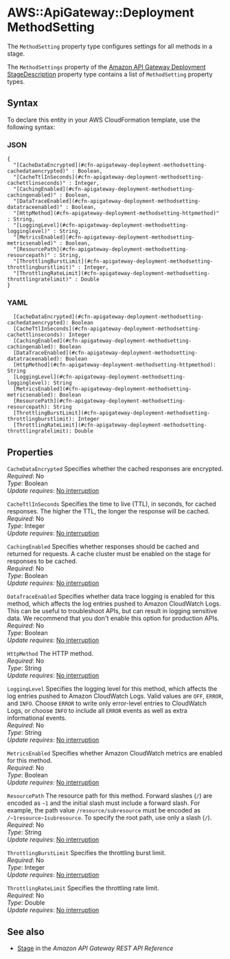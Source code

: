 # AWS::ApiGateway::Deployment MethodSetting<a name="aws-properties-apigateway-deployment-methodsetting"></a>

The `MethodSetting` property type configures settings for all methods in a stage\.

The `MethodSettings` property of the [Amazon API Gateway Deployment StageDescription](https://docs.aws.amazon.com/AWSCloudFormation/latest/UserGuide/aws-properties-apigateway-deployment-stagedescription.html) property type contains a list of `MethodSetting` property types\. 

## Syntax<a name="aws-properties-apigateway-deployment-methodsetting-syntax"></a>

To declare this entity in your AWS CloudFormation template, use the following syntax:

### JSON<a name="aws-properties-apigateway-deployment-methodsetting-syntax.json"></a>

```
{
  "[CacheDataEncrypted](#cfn-apigateway-deployment-methodsetting-cachedataencrypted)" : Boolean,
  "[CacheTtlInSeconds](#cfn-apigateway-deployment-methodsetting-cachettlinseconds)" : Integer,
  "[CachingEnabled](#cfn-apigateway-deployment-methodsetting-cachingenabled)" : Boolean,
  "[DataTraceEnabled](#cfn-apigateway-deployment-methodsetting-datatraceenabled)" : Boolean,
  "[HttpMethod](#cfn-apigateway-deployment-methodsetting-httpmethod)" : String,
  "[LoggingLevel](#cfn-apigateway-deployment-methodsetting-logginglevel)" : String,
  "[MetricsEnabled](#cfn-apigateway-deployment-methodsetting-metricsenabled)" : Boolean,
  "[ResourcePath](#cfn-apigateway-deployment-methodsetting-resourcepath)" : String,
  "[ThrottlingBurstLimit](#cfn-apigateway-deployment-methodsetting-throttlingburstlimit)" : Integer,
  "[ThrottlingRateLimit](#cfn-apigateway-deployment-methodsetting-throttlingratelimit)" : Double
}
```

### YAML<a name="aws-properties-apigateway-deployment-methodsetting-syntax.yaml"></a>

```
  [CacheDataEncrypted](#cfn-apigateway-deployment-methodsetting-cachedataencrypted): Boolean
  [CacheTtlInSeconds](#cfn-apigateway-deployment-methodsetting-cachettlinseconds): Integer
  [CachingEnabled](#cfn-apigateway-deployment-methodsetting-cachingenabled): Boolean
  [DataTraceEnabled](#cfn-apigateway-deployment-methodsetting-datatraceenabled): Boolean
  [HttpMethod](#cfn-apigateway-deployment-methodsetting-httpmethod): String
  [LoggingLevel](#cfn-apigateway-deployment-methodsetting-logginglevel): String
  [MetricsEnabled](#cfn-apigateway-deployment-methodsetting-metricsenabled): Boolean
  [ResourcePath](#cfn-apigateway-deployment-methodsetting-resourcepath): String
  [ThrottlingBurstLimit](#cfn-apigateway-deployment-methodsetting-throttlingburstlimit): Integer
  [ThrottlingRateLimit](#cfn-apigateway-deployment-methodsetting-throttlingratelimit): Double
```

## Properties<a name="aws-properties-apigateway-deployment-methodsetting-properties"></a>

`CacheDataEncrypted`  <a name="cfn-apigateway-deployment-methodsetting-cachedataencrypted"></a>
Specifies whether the cached responses are encrypted\.  
*Required*: No  
*Type*: Boolean  
*Update requires*: [No interruption](https://docs.aws.amazon.com/AWSCloudFormation/latest/UserGuide/using-cfn-updating-stacks-update-behaviors.html#update-no-interrupt)

`CacheTtlInSeconds`  <a name="cfn-apigateway-deployment-methodsetting-cachettlinseconds"></a>
Specifies the time to live \(TTL\), in seconds, for cached responses\. The higher the TTL, the longer the response will be cached\.  
*Required*: No  
*Type*: Integer  
*Update requires*: [No interruption](https://docs.aws.amazon.com/AWSCloudFormation/latest/UserGuide/using-cfn-updating-stacks-update-behaviors.html#update-no-interrupt)

`CachingEnabled`  <a name="cfn-apigateway-deployment-methodsetting-cachingenabled"></a>
Specifies whether responses should be cached and returned for requests\. A cache cluster must be enabled on the stage for responses to be cached\.  
*Required*: No  
*Type*: Boolean  
*Update requires*: [No interruption](https://docs.aws.amazon.com/AWSCloudFormation/latest/UserGuide/using-cfn-updating-stacks-update-behaviors.html#update-no-interrupt)

`DataTraceEnabled`  <a name="cfn-apigateway-deployment-methodsetting-datatraceenabled"></a>
Specifies whether data trace logging is enabled for this method, which affects the log entries pushed to Amazon CloudWatch Logs\. This can be useful to troubleshoot APIs, but can result in logging sensitive data\. We recommend that you don't enable this option for production APIs\.  
*Required*: No  
*Type*: Boolean  
*Update requires*: [No interruption](https://docs.aws.amazon.com/AWSCloudFormation/latest/UserGuide/using-cfn-updating-stacks-update-behaviors.html#update-no-interrupt)

`HttpMethod`  <a name="cfn-apigateway-deployment-methodsetting-httpmethod"></a>
The HTTP method\.  
*Required*: No  
*Type*: String  
*Update requires*: [No interruption](https://docs.aws.amazon.com/AWSCloudFormation/latest/UserGuide/using-cfn-updating-stacks-update-behaviors.html#update-no-interrupt)

`LoggingLevel`  <a name="cfn-apigateway-deployment-methodsetting-logginglevel"></a>
Specifies the logging level for this method, which affects the log entries pushed to Amazon CloudWatch Logs\. Valid values are `OFF`, `ERROR`, and `INFO`\. Choose `ERROR` to write only error\-level entries to CloudWatch Logs, or choose `INFO` to include all `ERROR` events as well as extra informational events\.  
*Required*: No  
*Type*: String  
*Update requires*: [No interruption](https://docs.aws.amazon.com/AWSCloudFormation/latest/UserGuide/using-cfn-updating-stacks-update-behaviors.html#update-no-interrupt)

`MetricsEnabled`  <a name="cfn-apigateway-deployment-methodsetting-metricsenabled"></a>
Specifies whether Amazon CloudWatch metrics are enabled for this method\.  
*Required*: No  
*Type*: Boolean  
*Update requires*: [No interruption](https://docs.aws.amazon.com/AWSCloudFormation/latest/UserGuide/using-cfn-updating-stacks-update-behaviors.html#update-no-interrupt)

`ResourcePath`  <a name="cfn-apigateway-deployment-methodsetting-resourcepath"></a>
The resource path for this method\. Forward slashes \(`/`\) are encoded as `~1` and the initial slash must include a forward slash\. For example, the path value `/resource/subresource` must be encoded as `/~1resource~1subresource`\. To specify the root path, use only a slash \(`/`\)\.  
*Required*: No  
*Type*: String  
*Update requires*: [No interruption](https://docs.aws.amazon.com/AWSCloudFormation/latest/UserGuide/using-cfn-updating-stacks-update-behaviors.html#update-no-interrupt)

`ThrottlingBurstLimit`  <a name="cfn-apigateway-deployment-methodsetting-throttlingburstlimit"></a>
Specifies the throttling burst limit\.  
*Required*: No  
*Type*: Integer  
*Update requires*: [No interruption](https://docs.aws.amazon.com/AWSCloudFormation/latest/UserGuide/using-cfn-updating-stacks-update-behaviors.html#update-no-interrupt)

`ThrottlingRateLimit`  <a name="cfn-apigateway-deployment-methodsetting-throttlingratelimit"></a>
Specifies the throttling rate limit\.  
*Required*: No  
*Type*: Double  
*Update requires*: [No interruption](https://docs.aws.amazon.com/AWSCloudFormation/latest/UserGuide/using-cfn-updating-stacks-update-behaviors.html#update-no-interrupt)

## See also<a name="aws-properties-apigateway-deployment-methodsetting--seealso"></a>
+ [Stage](https://docs.aws.amazon.com/apigateway/latest/api/API_Stage.html) in the *Amazon API Gateway REST API Reference*

